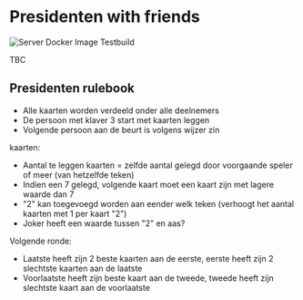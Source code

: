 # Presidenten with friends

![Server Docker Image Testbuild](https://github.com/presidents-with-friends/presidents-with-friends/workflows/Docker%20Image%20Testbuild/badge.svg)

TBC

## Presidenten rulebook

* Alle kaarten worden verdeeld onder alle deelnemers
* De persoon met klaver 3 start met kaarten leggen
* Volgende persoon aan de beurt is volgens wijzer zin

kaarten:
  * Aantal te leggen kaarten = zelfde aantal gelegd door voorgaande speler of meer (van hetzelfde teken)
  * Indien een 7 gelegd, volgende kaart moet een kaart zijn met lagere waarde dan 7
  * "2" kan toegevoegd worden aan eender welk teken (verhoogt het aantal kaarten met 1 per kaart "2")
  * Joker heeft een waarde tussen "2" en aas?

Volgende ronde:
  * Laatste heeft zijn 2 beste kaarten aan de eerste, eerste heeft zijn 2 slechtste kaarten aan de laatste
  * Voorlaatste heeft zijn beste kaart aan de tweede, tweede heeft zijn slechtste kaart aan de voorlaatste
